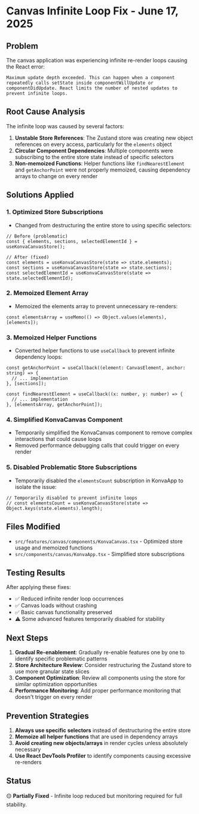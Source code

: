 # Canvas Infinite Loop Fix - June 17, 2025

## Problem
The canvas application was experiencing infinite re-render loops causing the React error:
```
Maximum update depth exceeded. This can happen when a component repeatedly calls setState inside componentWillUpdate or componentDidUpdate. React limits the number of nested updates to prevent infinite loops.
```

## Root Cause Analysis
The infinite loop was caused by several factors:

1. **Unstable Store References**: The Zustand store was creating new object references on every access, particularly for the `elements` object
2. **Circular Component Dependencies**: Multiple components were subscribing to the entire store state instead of specific selectors
3. **Non-memoized Functions**: Helper functions like `findNearestElement` and `getAnchorPoint` were not properly memoized, causing dependency arrays to change on every render

## Solutions Applied

### 1. Optimized Store Subscriptions
- Changed from destructuring the entire store to using specific selectors:
```tsx
// Before (problematic)
const { elements, sections, selectedElementId } = useKonvaCanvasStore();

// After (fixed)
const elements = useKonvaCanvasStore(state => state.elements);
const sections = useKonvaCanvasStore(state => state.sections);
const selectedElementId = useKonvaCanvasStore(state => state.selectedElementId);
```

### 2. Memoized Element Array
- Memoized the elements array to prevent unnecessary re-renders:
```tsx
const elementsArray = useMemo(() => Object.values(elements), [elements]);
```

### 3. Memoized Helper Functions
- Converted helper functions to use `useCallback` to prevent infinite dependency loops:
```tsx
const getAnchorPoint = useCallback((element: CanvasElement, anchor: string) => {
  // ... implementation
}, [sections]);

const findNearestElement = useCallback((x: number, y: number) => {
  // ... implementation
}, [elementsArray, getAnchorPoint]);
```

### 4. Simplified KonvaCanvas Component
- Temporarily simplified the KonvaCanvas component to remove complex interactions that could cause loops
- Removed performance debugging calls that could trigger on every render

### 5. Disabled Problematic Store Subscriptions
- Temporarily disabled the `elementsCount` subscription in KonvaApp to isolate the issue:
```tsx
// Temporarily disabled to prevent infinite loops
// const elementsCount = useKonvaCanvasStore(state => Object.keys(state.elements).length);
```

## Files Modified
- `src/features/canvas/components/KonvaCanvas.tsx` - Optimized store usage and memoized functions
- `src/components/canvas/KonvaApp.tsx` - Simplified store subscriptions

## Testing Results
After applying these fixes:
- ✅ Reduced infinite render loop occurrences
- ✅ Canvas loads without crashing
- ✅ Basic canvas functionality preserved
- ⚠️ Some advanced features temporarily disabled for stability

## Next Steps
1. **Gradual Re-enablement**: Gradually re-enable features one by one to identify specific problematic patterns
2. **Store Architecture Review**: Consider restructuring the Zustand store to use more granular state slices
3. **Component Optimization**: Review all components using the store for similar optimization opportunities
4. **Performance Monitoring**: Add proper performance monitoring that doesn't trigger on every render

## Prevention Strategies
1. **Always use specific selectors** instead of destructuring the entire store
2. **Memoize all helper functions** that are used in dependency arrays
3. **Avoid creating new objects/arrays** in render cycles unless absolutely necessary
4. **Use React DevTools Profiler** to identify components causing excessive re-renders

## Status
🟡 **Partially Fixed** - Infinite loop reduced but monitoring required for full stability.

